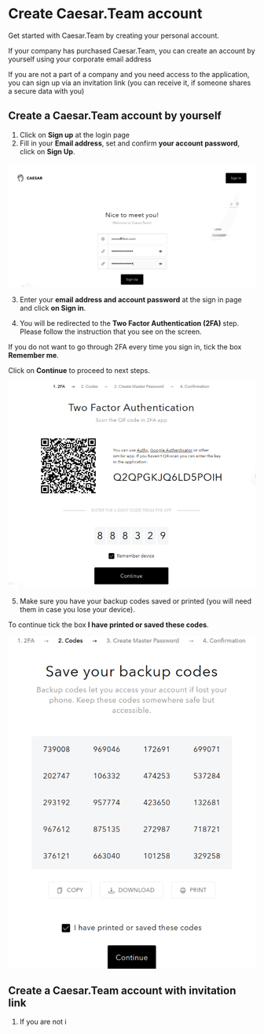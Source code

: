 # Create Caesar.Team account

Get started with Caesar.Team by creating your personal account.

If your company has purchased Caesar.Team, you can create an account by yourself using your corporate email address

If you are not a part of a company and you need access to the application, you can sign up via an invitation link \(you can receive it, if someone shares a secure data with you\)

## Create a Caesar.Team account by yourself

1. Click on **Sign up** at the login page
2. Fill in your **Email address**, set and confirm **your account password**, click on **Sign Up**.

![](../.gitbook/assets/register-1.png)

3. Enter your **email address and account password** at the sign in page and click **on Sign in**.

4. You will be redirected to the **Two Factor Authentication \(2FA\)** step. Please follow the instruction that you see on the screen.

If you do not want to go through 2FA every time you sign in, tick the box **Remember me**. 

Click on **Continue** to proceed to next steps.

![](../.gitbook/assets/register-2.png)

5. Make sure you have your backup codes saved or printed \(you will need them in case you lose your device\).

To continue tick the box **I have printed or saved these codes**. 

![](../.gitbook/assets/register-3.png)

##  Create a Caesar.Team account with invitation link

1. If you are not i

